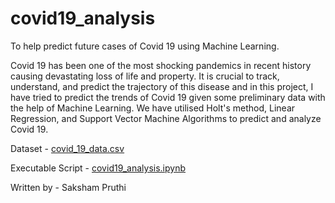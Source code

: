 # covid19_analysis
To help predict future cases of Covid 19 using Machine Learning.

Covid 19 has been one of the most shocking pandemics in recent history causing devastating loss of life and property. It is crucial to track, understand, and predict the trajectory of this disease and in this project, I have tried to predict the trends of Covid 19 given some preliminary data with the help of Machine Learning. We have utilised Holt's method, Linear Regression, and Support Vector Machine Algorithms to predict and analyze Covid 19.

Dataset - [covid_19_data.csv](https://github.com/Consilium5128/covid19_analysis/blob/main/covid_19_data.csv)

Executable Script - [covid19_analysis.ipynb](https://github.com/Consilium5128/covid19_analysis/blob/main/covid19_analysis.ipynb)

Written by - Saksham Pruthi
